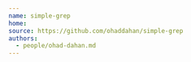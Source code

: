 ```yaml
---
name: simple-grep
home:
source: https://github.com/ohaddahan/simple-grep
authors:
  - people/ohad-dahan.md
---
```

